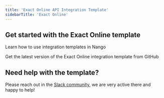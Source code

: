 ```yaml
---
title: 'Exact Online API Integration Template'
sidebarTitle: 'Exact Online'
---
```


## Get started with the Exact Online template

<Card title="How to use integration templates"
      href="/understand/concepts/templates"
      icon="book-open">
    Learn how to use integration templates in Nango


<Card title="Get the Exact Online template"
      href="https://github.com/NangoHQ/nango/tree/master/integration-templates/exact-online"
      icon="github">
    Get the latest version of the Exact Online integration template from GitHub


## Need help with the template?
Please reach out in the [Slack community](https://nango.dev/slack), we are very active there and happy to help!
